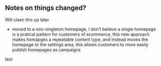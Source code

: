 ## Notes on things changed?

Will claen this up later

- moved to a non-singleton homepage, I don't believe a single homepage is a pratical pattern for customers of ecommerce, this new approach makes homapges a repeatable content type, and instead moves the homepage to the settings area, this allows customers to more easily publish homepages as campaigns 


test